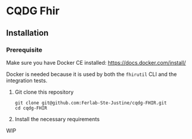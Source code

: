 CQDG Fhir
=========


## Installation

### Prerequisite

Make sure you have Docker CE installed: <https://docs.docker.com/install/>

Docker is needed because it is used by both the `fhirutil` CLI and the
integration tests.

1. Git clone this repository

    ```shell
    git clone git@github.com:Ferlab-Ste-Justine/cqdg-FHIR.git
    cd cqdg-FHIR
    ```

2. Install the necessary requirements

 WIP
